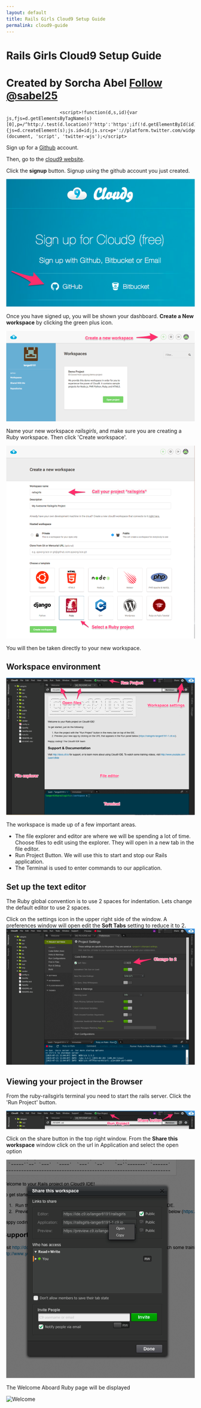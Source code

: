 ```yaml
---
layout: default
title: Rails Girls Cloud9 Setup Guide
permalink: cloud9-guide
---
```


# Rails Girls Cloud9 Setup Guide

# Created by Sorcha Abel <a href="https://twitter.com/sabel25" class="twitter-follow-button" data-show-count="false" data-show-screen-name="false">Follow @sabel25</a>
                        <script>!function(d,s,id){var js,fjs=d.getElementsByTagName(s)[0],p=/^http:/.test(d.location)?'http':'https';if(!d.getElementById(id)){js=d.createElement(s);js.id=id;js.src=p+'://platform.twitter.com/widgets.js';fjs.parentNode.insertBefore(js,fjs);}}(document, 'script', 'twitter-wjs');</script>

Sign up for a [Github](https://github.com/) account.

Then, go to the [cloud9 website](https://c9.io/).

Click the __signup__ button. Signup using the github account you just created.

<img src="/images/c9/c9-signup-with-github.png">

Once you have signed up, you will be shown your dashboard. __Create a New workspace__ by clicking the green plus icon.

<img src="/images/c9/c9-create-workspace.png">

Name your new workspace _railsgirls_, and make sure you are creating a Ruby workspace. Then click 'Create workspace'.

<img src="/images/c9/c9-create-workspace-2.png">

You will then be taken directly to your new workspace.

## Workspace environment

<img src="/images/c9/c9-project-workspace-annotated.png">

The workspace is made up of a few important areas.

- The file explorer and editor are where we will be spending a lot of time. Choose files to edit using the explorer. They will open in a new tab in the file editor.
- Run Project Button. We will use this to start and stop our Rails application.
- The Terminal is used to enter commands to our application.

## Set up the text editor

The Ruby global convention is to use 2 spaces for indentation. Lets change the default editor to use 2 spaces.

Click on the settings icon in the upper right side of the window. A preferences window will open edit the __Soft Tabs__ setting to reduce it to 2.
![Cloud 9 editor](/images/c9/c9-settings.png "C9 editor")

## Viewing your project in the Browser

From the ruby-railsgirls terminal you need to start the rails server. Click the 'Run Project' button.

![Cloud 9 Rails Server](/images/c9/c9-run-server.png "C9 Run Server")

Click on the share button in the top right window. From the __Share this workspace__ window click on the url in Application and select the open option

<img src="/images/c9/c9-share-workspace.png">

The Welcome Aboard Ruby page will be displayed

<img src="/images/c9/c9-welcome.png" alt="Welcome" width="600">

